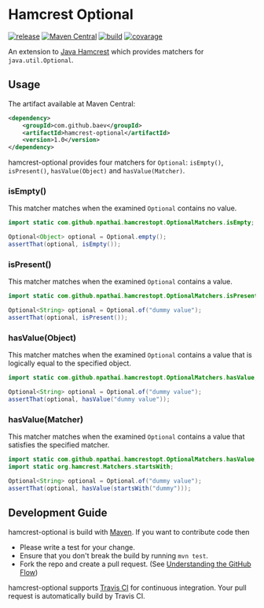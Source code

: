 # Hamcrest Optional

[![release](http://github-release-version.herokuapp.com/github/baev/hamcrest-optional/release.svg?style=flat)](https://github.com/baev/hamcrest-optional/releases/latest)
[![Maven Central](https://maven-badges.herokuapp.com/maven-central/com.github.baev/hamcrest-optional/badge.svg?style=flat)](https://maven-badges.herokuapp.com/maven-central/com.github.baev/hamcrest-optional)
[![build](https://img.shields.io/jenkins/s/http/ci.qatools.ru/hamcrest-optional_master-deploy.svg?style=flat)](http://ci.qatools.ru/job/hamcrest-optional_master-deploy/lastBuild/)
[![covarage](https://img.shields.io/sonar/http/sonar.qatools.ru/com.github.baev:hamcrest-optional/coverage.svg?style=flat)](http://sonar.qatools.ru/dashboard/index/com.github.baev:hamcrest-optional)

An extension to [Java Hamcrest](https://github.com/hamcrest/JavaHamcrest) which provides matchers for `java.util.Optional`.

## Usage

The artifact available at Maven Central:

```xml
<dependency>
    <groupId>com.github.baev</groupId>
    <artifactId>hamcrest-optional</artifactId>
    <version>1.0</version>
</dependency>
```

hamcrest-optional provides four matchers for `Optional`: `isEmpty()`,
`isPresent()`, `hasValue(Object)` and `hasValue(Matcher)`.

### isEmpty()

This matcher matches when the examined `Optional` contains no value.

```java
import static com.github.npathai.hamcrestopt.OptionalMatchers.isEmpty;

Optional<Object> optional = Optional.empty();
assertThat(optional, isEmpty());
```

### isPresent()

This matcher matches when the examined `Optional` contains a value.

```java
import static com.github.npathai.hamcrestopt.OptionalMatchers.isPresent;

Optional<String> optional = Optional.of("dummy value");
assertThat(optional, isPresent());
```

### hasValue(Object)

This matcher matches when the examined `Optional` contains a value that is
logically equal to the specified object.

```java
import static com.github.npathai.hamcrestopt.OptionalMatchers.hasValue;

Optional<String> optional = Optional.of("dummy value");
assertThat(optional, hasValue("dummy value"));
```

### hasValue(Matcher)

This matcher matches when the examined `Optional` contains a value that
satisfies the specified matcher.

```java
import static com.github.npathai.hamcrestopt.OptionalMatchers.hasValue;
import static org.hamcrest.Matchers.startsWith;

Optional<String> optional = Optional.of("dummy value");
assertThat(optional, hasValue(startsWith("dummy")));
```

## Development Guide

hamcrest-optional is build with [Maven](http://maven.apache.org/). If you want
to contribute code then

* Please write a test for your change.
* Ensure that you don't break the build by running `mvn test`.
* Fork the repo and create a pull request. (See [Understanding the GitHub Flow](https://guides.github.com/introduction/flow/index.html))

hamcrest-optional supports [Travis CI](https://travis-ci.org/) for continuous
integration. Your pull request is automatically build by Travis CI.
